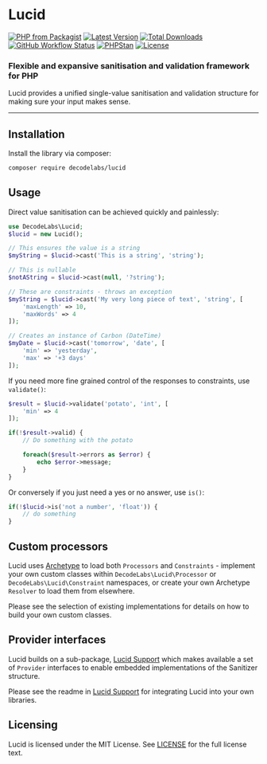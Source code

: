 # Lucid

[![PHP from Packagist](https://img.shields.io/packagist/php-v/decodelabs/lucid?style=flat)](https://packagist.org/packages/decodelabs/lucid)
[![Latest Version](https://img.shields.io/packagist/v/decodelabs/lucid.svg?style=flat)](https://packagist.org/packages/decodelabs/lucid)
[![Total Downloads](https://img.shields.io/packagist/dt/decodelabs/lucid.svg?style=flat)](https://packagist.org/packages/decodelabs/lucid)
[![GitHub Workflow Status](https://img.shields.io/github/actions/workflow/status/decodelabs/lucid/integrate.yml?branch=develop)](https://github.com/decodelabs/lucid/actions/workflows/integrate.yml)
[![PHPStan](https://img.shields.io/badge/PHPStan-enabled-44CC11.svg?longCache=true&style=flat)](https://github.com/phpstan/phpstan)
[![License](https://img.shields.io/packagist/l/decodelabs/lucid?style=flat)](https://packagist.org/packages/decodelabs/lucid)

### Flexible and expansive sanitisation and validation framework for PHP

Lucid provides a unified single-value sanitisation and validation structure for making sure your input makes sense.

---


## Installation

Install the library via composer:

```bash
composer require decodelabs/lucid
```

## Usage

Direct value sanitisation can be achieved quickly and painlessly:

```php
use DecodeLabs\Lucid;
$lucid = new Lucid();

// This ensures the value is a string
$myString = $lucid->cast('This is a string', 'string');

// This is nullable
$notAString = $lucid->cast(null, '?string');

// These are constraints - throws an exception
$myString = $lucid->cast('My very long piece of text', 'string', [
    'maxLength' => 10,
    'maxWords' => 4
]);

// Creates an instance of Carbon (DateTime)
$myDate = $lucid->cast('tomorrow', 'date', [
    'min' => 'yesterday',
    'max' => '+3 days'
]);
```

If you need more fine grained control of the responses to constraints, use <code>validate()</code>:

```php
$result = $lucid->validate('potato', 'int', [
    'min' => 4
]);

if(!$result->valid) {
    // Do something with the potato

    foreach($result->errors as $error) {
        echo $error->message;
    }
}
```

Or conversely if you just need a yes or no answer, use <code>is()</code>:

```php
if(!$lucid->is('not a number', 'float')) {
    // do something
}
```

## Custom processors

Lucid uses [Archetype](https://github.com/decodelabs/archetype) to load both <code>Processors</code> and <code>Constraints</code> - implement your own custom classes within <code>DecodeLabs\Lucid\Processor</code> or <code>DecodeLabs\Lucid\Constraint</code> namespaces, or create your own Archetype <code>Resolver</code> to load them from elsewhere.

Please see the selection of existing implementations for details on how to build your own custom classes.


## Provider interfaces

Lucid builds on a sub-package, [Lucid Support](https://github.com/decodelabs/lucid-support) which makes available a set of <code>Provider</code> interfaces to enable embedded implementations of the Sanitizer structure.

Please see the readme in [Lucid Support](https://github.com/decodelabs/lucid-support) for integrating Lucid into your own libraries.


## Licensing
Lucid is licensed under the MIT License. See [LICENSE](./LICENSE) for the full license text.
